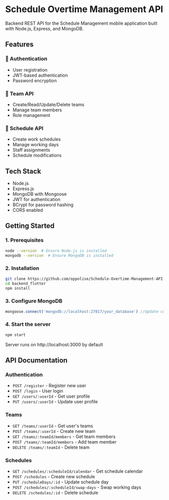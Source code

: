 # Schedule Overtime Management API 

Backend REST API for the Schedule Management mobile application built with Node.js, Express, and MongoDB.

## Features

### 🔐 Authentication
- User registration
- JWT-based authentication
- Password encryption

### 👥 Team API
- Create/Read/Update/Delete teams
- Manage team members
- Role management

### 📅 Schedule API
- Create work schedules
- Manage working days
- Staff assignments
- Schedule modifications

## Tech Stack
- Node.js
- Express.js
- MongoDB with Mongoose
- JWT for authentication
- BCrypt for password hashing
- CORS enabled

## Getting Started

### 1. Prerequisites
```bash
node --version  # Ensure Node.js is installed
mongodb --version  # Ensure MongoDB is installed
```

### 2. Installation
```bash
git clone https://github.com/oppolise/Schedule-Overtime-Management-API
cd backend_flutter
npm install
```

### 3. Configure MongoDB
```javascript
mongoose.connect('mongodb://localhost:27017/your_database') //Update connection string in config/db.js
```

### 4. Start the server
```bash
npm start
```
Server runs on http://localhost:3000 by default

## API Documentation

### Authentication
- `POST /register` - Register new user
- `POST /login` - User login
- `GET /users/:userId` - Get user profile
- `PUT /users/:userId` - Update user profile

### Teams
- `GET /teams/:userId` - Get user's teams
- `POST /teams/:userId` - Create new team
- `GET /teams/:teamId/members` - Get team members
- `POST /teams/:teamId/members` - Add team member
- `DELETE /teams/:teamId` - Delete team

### Schedules
- `GET /schedules/:scheduleId/calendar` - Get schedule calendar
- `POST /schedules` - Create new schedule
- `PUT /scheduleDays/:id` - Update schedule day
- `POST /schedules/:scheduleId/swap-days` - Swap working days
- `DELETE /schedules/:id` - Delete schedule



